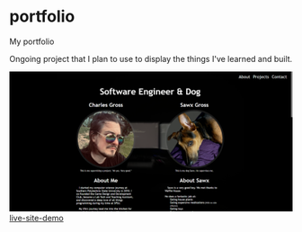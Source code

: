 # portfolio
My portfolio 

Ongoing project that I plan to use to display the things I've learned and built.

![Screenshot](/assets/images/screenshot.PNG)
[live-site-demo](https://frenzie24.github.io/portfolio)